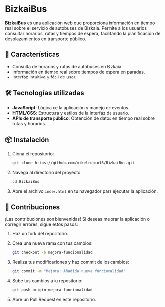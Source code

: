 # BizkaiBus

**BizkaiBus** es una aplicación web que proporciona información en tiempo real sobre el servicio de autobuses de Bizkaia. Permite a los usuarios consultar horarios, rutas y tiempos de espera, facilitando la planificación de desplazamientos en transporte público.

## 🚀 Características

- Consulta de horarios y rutas de autobuses en Bizkaia.
- Información en tiempo real sobre tiempos de espera en paradas.
- Interfaz intuitiva y fácil de usar.

## 🛠️ Tecnologías utilizadas

- **JavaScript**: Lógica de la aplicación y manejo de eventos.
- **HTML/CSS**: Estructura y estilos de la interfaz de usuario.
- **APIs de transporte público**: Obtención de datos en tiempo real sobre rutas y horarios.

## 📦 Instalación

1. Clona el repositorio:

   ```bash
   git clone https://github.com/mikelrubio16/BizkaiBus.git
   ```

2. Navega al directorio del proyecto:

   ```bash
   cd BizkaiBus
   ```

3. Abre el archivo `index.html` en tu navegador para ejecutar la aplicación.

## 🤝 Contribuciones

¡Las contribuciones son bienvenidas! Si deseas mejorar la aplicación o corregir errores, sigue estos pasos:

1. Haz un fork del repositorio.
2. Crea una nueva rama con tus cambios:

   ```bash
   git checkout -b mejora-funcionalidad
   ```

3. Realiza tus modificaciones y haz commit de los cambios:

   ```bash
   git commit -m "Mejora: Añadida nueva funcionalidad"
   ```

4. Sube tus cambios a tu repositorio:

   ```bash
   git push origin mejora-funcionalidad
   ```

5. Abre un Pull Request en este repositorio.

